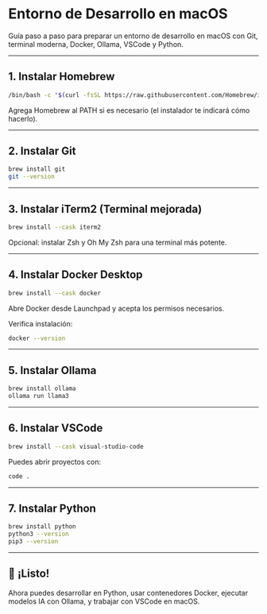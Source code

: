 # Entorno de Desarrollo en macOS

Guía paso a paso para preparar un entorno de desarrollo en macOS con Git, terminal moderna, Docker, Ollama, VSCode y Python.

---

## 1. Instalar Homebrew

```bash
/bin/bash -c "$(curl -fsSL https://raw.githubusercontent.com/Homebrew/install/HEAD/install.sh)"
```

Agrega Homebrew al PATH si es necesario (el instalador te indicará cómo hacerlo).

---

## 2. Instalar Git

```bash
brew install git
git --version
```

---

## 3. Instalar iTerm2 (Terminal mejorada)

```bash
brew install --cask iterm2
```

Opcional: instalar Zsh y Oh My Zsh para una terminal más potente.

---

## 4. Instalar Docker Desktop

```bash
brew install --cask docker
```

Abre Docker desde Launchpad y acepta los permisos necesarios.

Verifica instalación:

```bash
docker --version
```

---

## 5. Instalar Ollama

```bash
brew install ollama
ollama run llama3
```

---

## 6. Instalar VSCode

```bash
brew install --cask visual-studio-code
```

Puedes abrir proyectos con:

```bash
code .
```

---

## 7. Instalar Python

```bash
brew install python
python3 --version
pip3 --version
```

---

## 🎉 ¡Listo!

Ahora puedes desarrollar en Python, usar contenedores Docker, ejecutar modelos IA con Ollama, y trabajar con VSCode en macOS.
